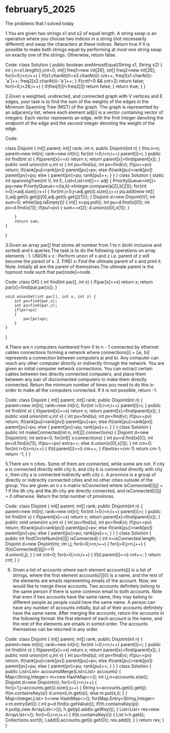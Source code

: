 # february5_2025
The problems that I solved today

1.You are given two strings s1 and s2 of equal length. A string swap is an operation where you choose two indices in a string (not necessarily different) and swap the characters at these indices. Return true if it is possible to make both strings equal by performing at most one string swap on exactly one of the strings. Otherwise, return false. 

Code:
class Solution {
    public boolean areAlmostEqual(String s1, String s2) {
        int i,n=s1.length(),cnt=0;
        int[] freq1=new int[26];
        int[] freq2=new int[26];
        for(i=0;i<n;i++)
        {
            if(s1.charAt(i)!=s2.charAt(i))
                cnt++;
            freq1[s1.charAt(i)-'a']++;
            freq2[s2.charAt(i)-'a']++;
        }
        if(cnt!=0 && cnt>2)
            return false;
        for(i=0;i<26;i++)
        {
            if(freq1[i]!=freq2[i])
                return false;
        }
        return true;
    }
}

2.Given a weighted, undirected, and connected graph with V vertices and E edges, your task is to find the sum of the weights of the edges in the Minimum Spanning Tree (MST) of the graph. The graph is represented by an adjacency list, where each element adj[i] is a vector containing vector of integers. Each vector represents an edge, with the first integer denoting the endpoint of the edge and the second integer denoting the weight of the edge.

Code:

class Disjoint
{
    int[] parent;
    int[] rank;
    int n;
    public Disjoint(int n)
    {
        this.n=n;
        parent=new int[n];
        rank=new int[n];
        for(int i=0;i<n;i++)
            parent[i]=i;
    }
    public int find(int x)
    {
        if(parent[x]==x)
            return x;
        return parent[x]=find(parent[x]);
    }
    public void union(int u,int v)
    {
        int pu=find(u);
        int pv=find(v);
        if(pu==pv)
            return;
        if(rank[pu]<rank[pv])
            parent[pu]=pv;
        else if(rank[pu]>rank[pv])
            parent[pv]=pu;
        else
        {
            parent[pv]=pu;
            rank[pu]++;
        }
    }
}
class Solution {
    static int spanningTree(int V, int E, List<List<int[]>> adj) {
        PriorityQueue<int[]> pq=new PriorityQueue<>((a,b)->Integer.compare(a[2],b[2]));
        for(int i=0;i<adj.size();i++)
        {
            for(int j=0;j<adj.get(i).size();j++)
                pq.add(new int[]{i,adj.get(i).get(j)[0],adj.get(i).get(j)[1]});
        }
        Disjoint d=new Disjoint(V);
        int sum=0;
        while(!pq.isEmpty())
        {
            int[] x=pq.poll();
            int pu=d.find(x[0]);
            int pv=d.find(x[1]);
            if(pu!=pv)
            {
                sum+=x[2];
                d.union(x[0],x[1]);
            }
            
        }
        return sum;
    }
}

3.Given an array par[] that stores all number from 1 to n (both inclusive and sorted) and k queries.The task is to do the following operations on array elements : 1. UNION x z : Perform union of x and z i.e. parent of z will become the parent of x. 2. FIND x: Find the ultimate parent of x and print it. Note: Initially all are the parent of themselves.The ultimate parent is the topmost node such that par[node]=node.

Code:
class GfG {
    int find(int par[], int x) {
        if(par[x]==x)
            return x;
        return par[x]=find(par,par[x]);
    }

    void unionSet(int par[], int x, int z) {
        int px=find(par,x);
        int pz=find(par,z);
        if(px!=pz)
        {
            par[px]=pz;
        }
    }
}

4.There are n computers numbered from 0 to n - 1 connected by ethernet cables connections forming a network where connections[i] = [ai, bi] represents a connection between computers ai and bi. Any computer can reach any other computer directly or indirectly through the network. You are given an initial computer network connections. You can extract certain cables between two directly connected computers, and place them between any pair of disconnected computers to make them directly connected. Return the minimum number of times you need to do this in order to make all the computers connected. If it is not possible, return -1.

Code:
class Disjoint
{
    int[] parent;
    int[] rank;
    public Disjoint(int n)
    {
        parent=new int[n];
        rank=new int[n];
        for(int i=0;i<n;i++)
            parent[i]=i;
    }
    public int find(int x)
    {
        if(parent[x]==x)
            return x;
        return parent[x]=find(parent[x]);
    }
    public void union(int u,int v)
    {
        int pu=find(u);
        int pv=find(v);
        if(pu==pv)
            return;
        if(rank[pu]<rank[pv])
            parent[pu]=pv;
        else if(rank[pu]>rank[pv])
            parent[pv]=pu;
        else
        {
            parent[pv]=pu;
            rank[pu]++;
        }
    }
}
class Solution {
    public int makeConnected(int n, int[][] connections) {
        Disjoint d=new Disjoint(n);
        int extra=0;
        for(int[] x:connections)
        {
            int pu=d.find(x[0]);
            int pv=d.find(x[1]);
            if(pu==pv)
                extra++;
            else
                d.union(x[0],x[1]);
        }
        int cm=0;
        for(int i=0;i<n;i++)
        {
            if(d.parent[i]==i)
                cm++;
        }
        if(extra>=cm-1)
            return cm-1;
        return -1;
    }
}

5.There are n cities. Some of them are connected, while some are not. If city a is connected directly with city b, and city b is connected directly with city c, then city a is connected indirectly with city c. A province is a group of directly or indirectly connected cities and no other cities outside of the group. You are given an n x n matrix isConnected where isConnected[i][j] = 1 if the ith city and the jth city are directly connected, and isConnected[i][j] = 0 otherwise. Return the total number of provinces.

Code:
class Disjoint
{
    int[] parent;
    int[] rank;
    public Disjoint(int n)
    {
        parent=new int[n];
        rank=new int[n];
        for(int i=0;i<n;i++)
            parent[i]=i;
    }
    public int find(int x)
    {
        if(parent[x]==x)
            return x;
        return parent[x]=find(parent[x]);
    }
    public void union(int u,int v)
    {
        int pu=find(u);
        int pv=find(v);
        if(pu==pv)
            return;
        if(rank[pu]<rank[pv])
            parent[pu]=pv;
        else if(rank[pu]>rank[pv])
            parent[pv]=pu;
        else
        {
            parent[pv]=pu;
            rank[pu]++;
        }
    }
}
class Solution {
    public int findCircleNum(int[][] isConnected) {
        int n=isConnected.length;
        Disjoint d=new Disjoint(n);
        int i,j;
        for(i=0;i<n;i++)
        {
            for(j=0;j<n;j++)
            {
                if(isConnected[i][j]==1)    
                    d.union(i,j);
            }
        }
        int cnt=0;
        for(i=0;i<n;i++)
        {
            if(d.parent[i]==i)
                cnt++;
        }
        return cnt;
    }
}

6. Given a list of accounts where each element accounts[i] is a list of strings, where the first element accounts[i][0] is a name, and the rest of the elements are emails representing emails of the account. Now, we would like to merge these accounts. Two accounts definitely belong to the same person if there is some common email to both accounts. Note that even if two accounts have the same name, they may belong to different people as people could have the same name. A person can have any number of accounts initially, but all of their accounts definitely have the same name. After merging the accounts, return the accounts in the following format: the first element of each account is the name, and the rest of the elements are emails in sorted order. The accounts themselves can be returned in any order.

Code:
class Disjoint
{
    int[] parent;
    int[] rank;
    public Disjoint(int n)
    {
        parent=new int[n];
        rank=new int[n];
        for(int i=0;i<n;i++)
            parent[i]=i;
    }
    public int find(int x)
    {
        if(parent[x]==x)
            return x;
        return parent[x]=find(parent[x]);
    }
    public void union(int u,int v)
    {
        int pu=find(u);
        int pv=find(v);
        if(pu==pv)
            return;
        if(rank[pu]<rank[pv])
            parent[pu]=pv;
        else if(rank[pu]>rank[pv])
            parent[pv]=pu;
        else
        {
            parent[pv]=pu;
            rank[pu]++;
        }
    }
}
class Solution {
    public List<List<String>> accountsMerge(List<List<String>> accounts) {
        Map<String,Integer> m=new HashMap<>();
        int i,j,n=accounts.size();
        Disjoint d=new Disjoint(n);
        for(i=0;i<n;i++)
        {
            for(j=1;j<accounts.get(i).size();j++)
            {
                String s=accounts.get(i).get(j);
                if(m.containsKey(s))
                    d.union(i,m.get(s));
                else
                    m.put(s,i);
            }
        }
        Map<Integer,List<String>> h=new HashMap<>();
        for(Map.Entry<String,Integer> x:m.entrySet())
        {
            int p=d.find(x.getValue());
            if(!h.containsKey(p))
                h.put(p,new ArrayList<>());
            h.get(p).add(x.getKey());
        }
        List<List<String>> res=new ArrayList<>();
        for(i=0;i<n;i++)
        {
            if(h.containsKey(i))
            {
                List<String> l=h.get(i);
                Collections.sort(l);
                l.add(0,accounts.get(i).get(0));
                res.add(l);
            }
        }
        return res;
    }
}

